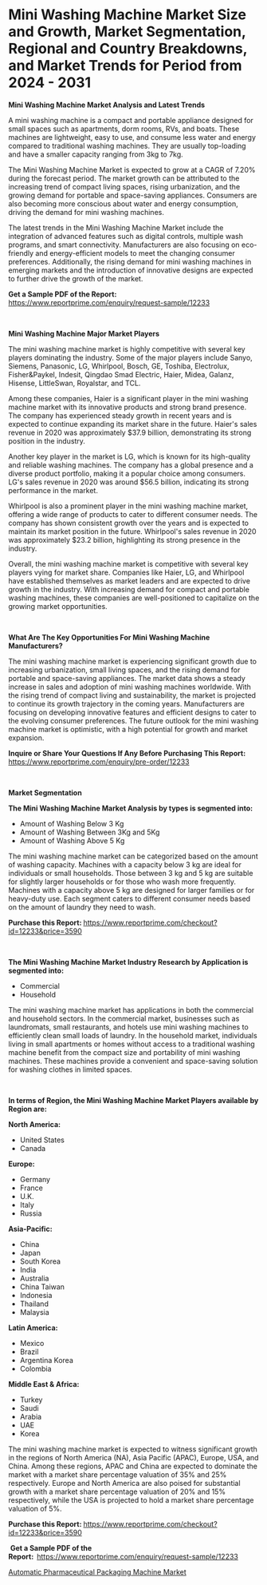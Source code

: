<p><h1>Mini Washing Machine Market Size and Growth, Market Segmentation, Regional and Country Breakdowns, and Market Trends for Period from 2024 -  2031</h1></p><p><strong>Mini Washing Machine Market Analysis and Latest Trends</strong></p>
<p><p>A mini washing machine is a compact and portable appliance designed for small spaces such as apartments, dorm rooms, RVs, and boats. These machines are lightweight, easy to use, and consume less water and energy compared to traditional washing machines. They are usually top-loading and have a smaller capacity ranging from 3kg to 7kg.</p><p>The Mini Washing Machine Market is expected to grow at a CAGR of 7.20% during the forecast period. The market growth can be attributed to the increasing trend of compact living spaces, rising urbanization, and the growing demand for portable and space-saving appliances. Consumers are also becoming more conscious about water and energy consumption, driving the demand for mini washing machines.</p><p>The latest trends in the Mini Washing Machine Market include the integration of advanced features such as digital controls, multiple wash programs, and smart connectivity. Manufacturers are also focusing on eco-friendly and energy-efficient models to meet the changing consumer preferences. Additionally, the rising demand for mini washing machines in emerging markets and the introduction of innovative designs are expected to further drive the growth of the market.</p></p>
<p><strong>Get a Sample PDF of the Report:&nbsp;</strong> <a href="https://www.reportprime.com/enquiry/request-sample/12233">https://www.reportprime.com/enquiry/request-sample/12233</a></p>
<p>&nbsp;</p>
<p><strong>Mini Washing Machine Major Market Players</strong></p>
<p><p>The mini washing machine market is highly competitive with several key players dominating the industry. Some of the major players include Sanyo, Siemens, Panasonic, LG, Whirlpool, Bosch, GE, Toshiba, Electrolux, Fisher&Paykel, Indesit, Qingdao Smad Electric, Haier, Midea, Galanz, Hisense, LittleSwan, Royalstar, and TCL.</p><p>Among these companies, Haier is a significant player in the mini washing machine market with its innovative products and strong brand presence. The company has experienced steady growth in recent years and is expected to continue expanding its market share in the future. Haier's sales revenue in 2020 was approximately $37.9 billion, demonstrating its strong position in the industry.</p><p>Another key player in the market is LG, which is known for its high-quality and reliable washing machines. The company has a global presence and a diverse product portfolio, making it a popular choice among consumers. LG's sales revenue in 2020 was around $56.5 billion, indicating its strong performance in the market.</p><p>Whirlpool is also a prominent player in the mini washing machine market, offering a wide range of products to cater to different consumer needs. The company has shown consistent growth over the years and is expected to maintain its market position in the future. Whirlpool's sales revenue in 2020 was approximately $23.2 billion, highlighting its strong presence in the industry.</p><p>Overall, the mini washing machine market is competitive with several key players vying for market share. Companies like Haier, LG, and Whirlpool have established themselves as market leaders and are expected to drive growth in the industry. With increasing demand for compact and portable washing machines, these companies are well-positioned to capitalize on the growing market opportunities.</p></p>
<p>&nbsp;</p>
<p><strong>What Are The Key Opportunities For Mini Washing Machine Manufacturers?</strong></p>
<p><p>The mini washing machine market is experiencing significant growth due to increasing urbanization, small living spaces, and the rising demand for portable and space-saving appliances. The market data shows a steady increase in sales and adoption of mini washing machines worldwide. With the rising trend of compact living and sustainability, the market is projected to continue its growth trajectory in the coming years. Manufacturers are focusing on developing innovative features and efficient designs to cater to the evolving consumer preferences. The future outlook for the mini washing machine market is optimistic, with a high potential for growth and market expansion.</p></p>
<p><strong>Inquire or Share Your Questions If Any Before Purchasing This Report:</strong> <a href="https://www.reportprime.com/enquiry/pre-order/12233">https://www.reportprime.com/enquiry/pre-order/12233</a></p>
<p>&nbsp;</p>
<p><strong>Market Segmentation</strong></p>
<p><strong>The Mini Washing Machine Market Analysis by types is segmented into:</strong></p>
<p><ul><li>Amount of Washing Below 3 Kg</li><li>Amount of Washing Between 3Kg and 5Kg</li><li>Amount of Washing Above 5 Kg</li></ul></p>
<p><p>The mini washing machine market can be categorized based on the amount of washing capacity. Machines with a capacity below 3 kg are ideal for individuals or small households. Those between 3 kg and 5 kg are suitable for slightly larger households or for those who wash more frequently. Machines with a capacity above 5 kg are designed for larger families or for heavy-duty use. Each segment caters to different consumer needs based on the amount of laundry they need to wash.</p></p>
<p><strong>Purchase this Report:&nbsp;</strong><a href="https://www.reportprime.com/checkout?id=12233&price=3590">https://www.reportprime.com/checkout?id=12233&price=3590</a></p>
<p>&nbsp;</p>
<p><strong>The Mini Washing Machine Market Industry Research by Application is segmented into:</strong></p>
<p><ul><li>Commercial</li><li>Household</li></ul></p>
<p><p>The mini washing machine market has applications in both the commercial and household sectors. In the commercial market, businesses such as laundromats, small restaurants, and hotels use mini washing machines to efficiently clean small loads of laundry. In the household market, individuals living in small apartments or homes without access to a traditional washing machine benefit from the compact size and portability of mini washing machines. These machines provide a convenient and space-saving solution for washing clothes in limited spaces.</p></p>
<p>&nbsp;</p>
<p><strong>In terms of Region, the Mini Washing Machine Market Players available by Region are:</strong></p>
<p>
    <p> <strong> North America: </strong>
        <ul>
            <li>United States</li>
            <li>Canada</li>
        </ul>
        </p> 
    <p> <strong> Europe: </strong>
        <ul>
            <li>Germany</li>
            <li>France</li>
            <li>U.K.</li>
            <li>Italy</li>
            <li>Russia</li>
        </ul>
        </p> 
    <p> <strong> Asia-Pacific: </strong>
        <ul>
            <li>China</li>
            <li>Japan</li>
            <li>South Korea</li>
            <li>India</li>
            <li>Australia</li>
            <li>China Taiwan</li>
            <li>Indonesia</li>
            <li>Thailand</li>
            <li>Malaysia</li>
        </ul>
        </p> 
    <p> <strong> Latin America: </strong>
        <ul>
            <li>Mexico</li>
            <li>Brazil</li>
            <li>Argentina Korea</li>
            <li>Colombia</li>
        </ul>
        </p> 
    <p> <strong> Middle East & Africa: </strong>
        <ul>
            <li>Turkey</li>
            <li>Saudi</li>
            <li>Arabia</li>
            <li>UAE</li>
            <li>Korea</li>
        </ul>
    </p>
    </p>
<p><p>The mini washing machine market is expected to witness significant growth in the regions of North America (NA), Asia Pacific (APAC), Europe, USA, and China. Among these regions, APAC and China are expected to dominate the market with a market share percentage valuation of 35% and 25% respectively. Europe and North America are also poised for substantial growth with a market share percentage valuation of 20% and 15% respectively, while the USA is projected to hold a market share percentage valuation of 5%.</p></p>
<p><strong>Purchase this Report: </strong><a href="https://www.reportprime.com/checkout?id=12233&price=3590">https://www.reportprime.com/checkout?id=12233&price=3590</a></p>
<p>&nbsp;<strong>Get a Sample PDF of the Report:&nbsp;&nbsp;</strong><a href="https://www.reportprime.com/enquiry/request-sample/12233">https://www.reportprime.com/enquiry/request-sample/12233</a></p>
<p><strong></strong></p>
<p><p><a href="https://frill-swim-3cd.notion.site/Automatic-Pharmaceutical-Packaging-Machine-Market-Size-Share-Trends-Analysis-Report-By-Applicatio-a4c9f237f36944f9897248bd7464b26a">Automatic Pharmaceutical Packaging Machine Market</a></p></p>